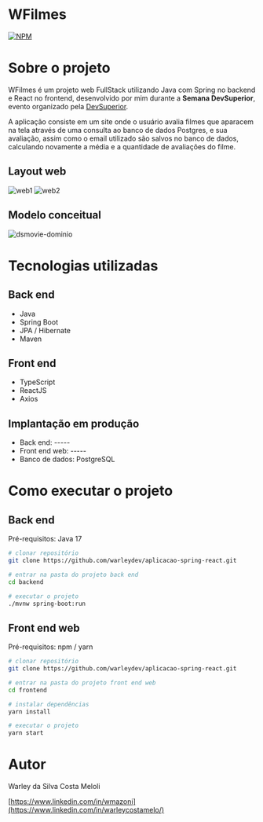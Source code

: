 # WFilmes
[![NPM](https://img.shields.io/npm/l/react)](https://github.com/warleydev/aplicacao-spring-react/blob/main/LICENSE) 

# Sobre o projeto

WFilmes é um projeto web FullStack utilizando Java com Spring no backend e React no frontend, desenvolvido por mim durante a **Semana DevSuperior**, evento organizado pela [DevSuperior](https://devsuperior.com.br "Site da DevSuperior").

A aplicação consiste em um site onde o usuário avalia filmes que aparacem na tela através de uma consulta ao banco de dados Postgres, e sua avaliação, assim como o email utilizado são salvos no banco de dados, calculando novamente a média e a quantidade de avaliações do filme.

## Layout web
![web1](https://github.com/warleydev/aplicacao-spring-react/assets/121511600/ef6fe6a7-d01b-49cd-bfa3-c93231e79b31)
![web2](https://github.com/warleydev/aplicacao-spring-react/assets/121511600/c6dcc8d0-6456-4a4a-8ef3-f3163340640b)


## Modelo conceitual
![dsmovie-dominio](https://github.com/warleydev/aplicacao-spring-react/assets/121511600/d94c13d3-4daf-4a56-9c01-04a938f52fbf)


# Tecnologias utilizadas
## Back end
- Java
- Spring Boot
- JPA / Hibernate
- Maven
## Front end
- TypeScript
- ReactJS
- Axios
## Implantação em produção
- Back end: ----- 
- Front end web: -----
- Banco de dados: PostgreSQL

# Como executar o projeto

## Back end
Pré-requisitos: Java 17

```bash
# clonar repositório
git clone https://github.com/warleydev/aplicacao-spring-react.git

# entrar na pasta do projeto back end
cd backend

# executar o projeto
./mvnw spring-boot:run
```

## Front end web
Pré-requisitos: npm / yarn

```bash
# clonar repositório
git clone https://github.com/warleydev/aplicacao-spring-react.git

# entrar na pasta do projeto front end web
cd frontend

# instalar dependências
yarn install

# executar o projeto
yarn start
```

# Autor

Warley da Silva Costa Meloli

[https://www.linkedin.com/in/wmazoni](https://www.linkedin.com/in/warleycostamelo/)
